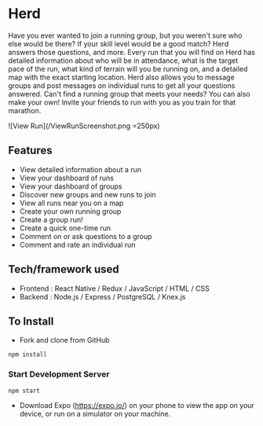 # Herd
Have you ever wanted to join a running group, but you weren't sure who else would be there? If your skill level would be a good match? Herd answers those questions, and more. Every run that you will find on Herd has detailed information about who will be in attendance, what is the target pace of the run, what kind of terrain will you be running on, and a detailed map with the exact starting location. Herd also allows you to message groups and post messages on individual runs to get all your questions answered. Can't find a running group that meets your needs? You can also make your own! Invite your friends to run with you as you train for that marathon.

![View Run](/ViewRunScreenshot.png =250px)

## Features
* View detailed information about a run
* View your dashboard of runs
* View your dashboard of groups
* Discover new groups and new runs to join
* View all runs near you on a map
* Create your own running group
* Create a group run!
* Create a quick one-time run 
* Comment on or ask questions to a group 
* Comment and rate an individual run

## Tech/framework used
* Frontend : React Native / Redux / JavaScript / HTML / CSS
* Backend : Node.js / Express / PostgreSQL / Knex.js

## To Install
* Fork and clone from GitHub
```
npm install
```

### Start Development Server
```
npm start
```
  * Download Expo (https://expo.io/) on your phone to view the app on your device, or run on a simulator on your machine.
